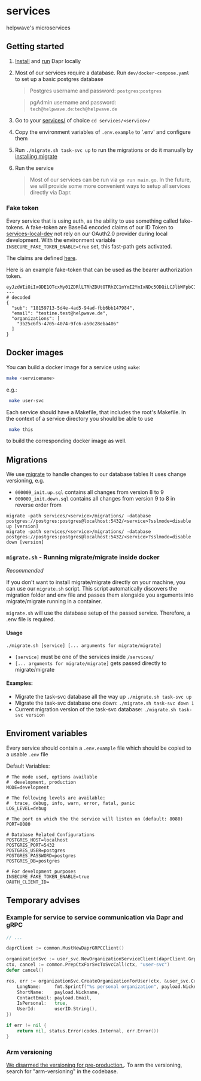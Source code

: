 # services

helpwave's microservices

## Getting started

1. [Install](https://docs.dapr.io/getting-started/install-dapr-cli/) and [run](https://docs.dapr.io/getting-started/install-dapr-selfhost/) Dapr locally
2. Most of our services require a database. Run `dev/docker-compose.yaml` to set up a basic postgres database
   > Postgres username and password: `postgres`:`postgres`

   > pgAdmin username and password: `tech@helpwave.de`:`tech@helpwave.de`
3. Go to your [services/](services/) of choice `cd services/<service>/`
4. Copy the environment variables of `.env.example` to '.env' and configure them
5. Run `./migrate.sh task-svc up` to run the migrations or do it manually by [installing migrate](https://github.com/golang-migrate/migrate)
6. Run the service
   > Most of our services can be run via `go run main.go`. In the future, we will provide some more convenient ways to setup all services directly via Dapr.

### Fake token

Every service that is using auth, as the ability to use something called fake-tokens.
A fake-token are Base64 encoded claims of our ID Token to [services-local-dev](services-local-dev) not rely on our OAuth2.0 provider
during local development. With the environment variable `INSECURE_FAKE_TOKEN_ENABLE=true` set,
this fast-path gets activated.

The claims are defined [here](libs/common/auth.go#L37).

Here is an example fake-token that can be used as the bearer authorization token.
```
eyJzdWIiOiIxODE1OTcxMy01ZDRlLTRhZDUtOTRhZC1mYmI2YmIxNDc5ODQiLCJlbWFpbCI6InRlc3RpbmUudGVzdEBoZWxwd2F2ZS5kZSIsIm9yZ2FuaXphdGlvbnMiOlsiM2IyNWM2ZjUtNDcwNS00MDc0LTlmYzYtYTUwYzI4ZWJhNDA2Il19
---
# decoded
{
  "sub": "18159713-5d4e-4ad5-94ad-fbb6bb147984",
  "email": "testine.test@helpwave.de",
  "organizations": [
  	"3b25c6f5-4705-4074-9fc6-a50c28eba406"
  ]
}
````

## Docker images

You can build a docker image for a service using `make`:
```bash
make <servicename>
```
 e.g.:
```bash
 make user-svc
```

Each service should have a Makefile, that includes the root's Makefile.
In the context of a service directory you should be able to use
```bash
 make this
```
to build the corresponding docker image as well.

## Migrations
We use [migrate](https://github.com/golang-migrate/migrate) to handle changes to our database tables
It uses change versioning, e.g.
- `000009_init.up.sql` contains all changes from version 8 to 9
- `000009_init.down.sql` contains all changes from version 9 to 8 in reverse order from
```
migrate -path services/<service>/migrations/ -database postgres://postgres:postgres@localhost:5432/<service>?sslmode=disable up [version]
migrate -path services/<service>/migrations/ -database postgres://postgres:postgres@localhost:5432/<service>?sslmode=disable down [version]
```

### `migrate.sh` - Running migrate/migrate inside docker

_Recommended_

If you don't want to install migrate/migrate directly on your machine, you can use our `migrate.sh` script.
This script automatically discovers the migration folder and env file and passes them alongside
you arguments into migrate/migrate running in a container.

`migrate.sh` will use the database setup of the passed service. Therefore, a .env file is required.

#### Usage
`./migrate.sh [service] [... arguments for migrate/migrate]`

- `[service]` must be one of the services inside `/services/`
- `[... arguments for migrate/migrate]` gets passed directly to migrate/migrate


#### Examples:
- Migrate the task-svc database all the way up `./migrate.sh task-svc up`
- Migrate the task-svc database one down: `./migrate.sh task-svc down 1`
- Current migration version of the task-svc database: `./migrate.sh task-svc version`

## Enviroment variables
Every service should contain a `.env.example` file which should be copied to a usable `.env` file

Default Variables:
```
# The mode used, options available
#  development, production
MODE=development

# The following levels are available:
#  trace, debug, info, warn, error, fatal, panic
LOG_LEVEL=debug

# The port on which the the service will listen on (default: 8080)
PORT=8080

# Database Related Configurations
POSTGRES_HOST=localhost
POSTGRES_PORT=5432
POSTGRES_USER=postgres
POSTGRES_PASSWORD=postgres
POSTGRES_DB=postgres

# For development purposes
INSECURE_FAKE_TOKEN_ENABLE=true
OAUTH_CLIENT_ID=
```

## Temporary advises

### Example for service to service communication via Dapr and gRPC

```go
// ...

daprClient := common.MustNewDaprGRPCClient()

organizationSvc := user_svc.NewOrganizationServiceClient(daprClient.GrpcClientConn())
ctx, cancel := common.PrepCtxForSvcToSvcCall(ctx, "user-svc")
defer cancel()

res, err := organizationSvc.CreateOrganizationForUser(ctx, &user_svc.CreateOrganizationForUserRequest{
	LongName:     fmt.Sprintf("%s personal organization", payload.Nickname),
	ShortName:    payload.Nickname,
	ContactEmail: payload.Email,
	IsPersonal:   true,
	UserId:       userID.String(),
})

if err != nil {
	return nil, status.Error(codes.Internal, err.Error())
}
```

### Arm versioning

[We disarmed the versioning for pre-production.](https://github.com/helpwave/services/issues/125).
To arm the versioning, search for "arm-versioning" in the codebase.

